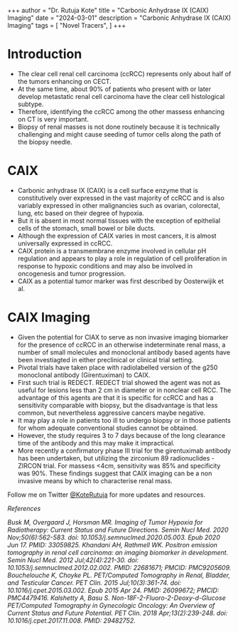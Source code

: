 +++
author = "Dr. Rutuja Kote"
title = "Carbonic Anhydrase IX (CAIX) Imaging"
date = "2024-03-01"
description = "Carbonic Anhydrase IX (CAIX) Imaging"
tags = [
    "Novel Tracers",
]
+++


# Introduction

- The clear cell renal cell carcinoma (ccRCC) represents only about half of the tumors enhancing on CECT.
- At the same time, about 90% of patients who present with or later develop metastatic renal cell carcinoma have the clear cell  histological subtype.
- Therefore, identifying the ccRCC among the other massess enhancing on CT is very important. 
- Biopsy of renal masses is not done routinely because it is technically challenging and might cause seeding of tumor cells along the path of the biopsy needle. 

# CAIX

- Carbonic anhydrase IX (CAIX) is a cell surface enzyme that is constitutively over expressed in the vast majority of ccRCC and is also variably expressed in other malignancies such as ovarian, colorectal, lung, etc based on their degree of hypoxia. 
- But it is absent in most normal tissues with the exception of epithelial cells of the stomach, small bowel or bile ducts. 
- Although the expression of CAIX varies in most cancers, it is almost universally expressed in ccRCC.
- CAIX protein is a transmembrane enzyme involved in cellular pH regulation and appears to play a role in regulation of cell proliferation in response to hypoxic conditions and may also be involved in oncogenesis and tumor progression.
- CAIX as a potential tumor marker was first described by Oosterwijik et al. 

# CAIX Imaging

- Given the potential for CIAX to serve as non invasive imaging biomarker for the presence of ccRCC in an otherwise indeterminate renal mass, a number of small molecules and monoclonal antibody based agents have been investiagted in either preclinical or clinical trial setting.
- Pivotal trials have taken place with radiolabelled version of the g250 monoclonal antibody (Girentuximan) to CAIX.
- First such trial is REDECT. REDECT trial showed the agent was not as useful for lesions less than 2 cm in diameter or in nonclear cell RCC. The advantage of this agents are that it is specific for ccRCC and has a sensitivity comparable with biopsy, but the disadvantage is that less common, but nevertheless aggressive cancers maybe negative.
- It may play a role in patients too ill to undergo biopsy or in those patients for whom adequate conventional studies cannot be obtained. 
- However, the study requires 3 to 7 days because of the long clearance time of the antibody and this may make it impractical.
- More recently a confirmatory phase III trial for the girentuximab antibody has been undertaken, but utilizing the zirconium 89 radionuclides - ZIRCON trial. For massess <4cm, sensitivity was 85% and specificity was 90%. These findings suggest that CAIX imaging can be a non invasive means by which to characterise renal mass.  


Follow me on Twitter [@KoteRutuja](https://twitter.com/KoteRutuja) for more updates and resources.

*References*

*Busk M, Overgaard J, Horsman MR. Imaging of Tumor Hypoxia for Radiotherapy: Current Status and Future Directions. Semin Nucl Med. 2020 Nov;50(6):562-583. doi: 10.1053/j.semnuclmed.2020.05.003. Epub 2020 Jun 17. PMID: 33059825.
Khandani AH, Rathmell WK. Positron emission tomography in renal cell carcinoma: an imaging biomarker in development. Semin Nucl Med. 2012 Jul;42(4):221-30. doi: 10.1053/j.semnuclmed.2012.02.002. PMID: 22681671; PMCID: PMC9205609.
Bouchelouche K, Choyke PL. PET/Computed Tomography in Renal, Bladder, and Testicular Cancer. PET Clin. 2015 Jul;10(3):361-74. doi: 10.1016/j.cpet.2015.03.002. Epub 2015 Apr 24. PMID: 26099672; PMCID: PMC4479416.
Kalshetty A, Basu S. Non-18F-2-Fluoro-2-Deoxy-d-Glucose PET/Computed Tomography in Gynecologic Oncology: An Overview of Current Status and Future Potential. PET Clin. 2018 Apr;13(2):239-248. doi: 10.1016/j.cpet.2017.11.008. PMID: 29482752.*

